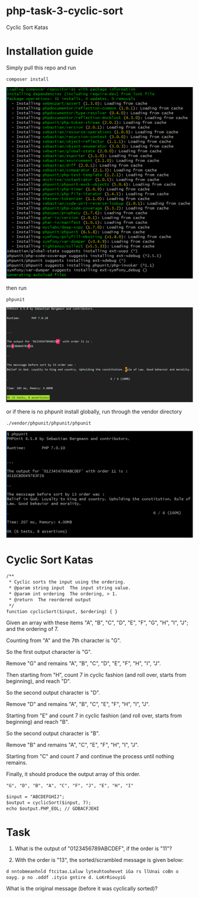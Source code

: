 # php-task-3-cyclic-sort

Cyclic Sort Katas

# Installation guide

Simply pull this repo and run

```
composer install
```

![composer_install](https://github.com/myself379/php-task-3-cyclic-sort/blob/master/images/composer_install.png)

then run

```
phpunit
```

![phpunit](https://github.com/myself379/php-task-3-cyclic-sort/blob/master/images/phpunit.png)

or if there is no phpunit install globally, run through the vendor directory

```
./vendor/phpunit/phpunit/phpunit
```

![vendor_phpunit](https://github.com/myself379/php-task-3-cyclic-sort/blob/master/images/vendor_phpunit.png)

# Cyclic Sort Katas

```
/**
 * Cyclic sorts the input using the ordering.
 * @param string input  The input string value.
 * @param int ordering  The ordering, > 1.
 * @return  The reordered output
 */
function cyclicSort($input, $ordering) { }
```

Given an array with these items "A", "B", "C", "D", "E", "F", "G", "H", "I", "J"; and the ordering of 7.

Counting from "A" and the 7th character is "G".

So the first output character is "G".

Remove "G" and remains "A", "B", "C", "D", "E", "F", "H", "I", "J".

Then starting from "H", count 7 in cyclic fashion (and roll over, starts from beginning), and reach "D".

So the second output character is "D".

Remove "D" and remains "A", "B", "C", "E", "F", "H", "I", "J".

Starting from "E" and count 7 in cyclic fashion (and roll over, starts from beginning) and reach "B".

So the second output character is "B".

Remove "B" and remains "A", "C", "E", "F", "H", "I", "J".

Starting from "C" and count 7 and continue the process until nothing remains.

Finally, it should produce the output array of this order.

```
"G", "D", "B", "A", "C", "F", "J", "E", "H", "I"
```

```
$input = "ABCDEFGHIJ";
$output = cyclicSort($input, 7);
echo $output.PHP_EOL; // GDBACFJEHI
```

# Task

1. What is the output of "0123456789ABCDEF", if the order is "11"?

2. With the order is "13", the sorted/scrambled message is given below:

```
d nntobmeanhnld ftcitao.Laluw lyteuhtoohevet iGa rs llUnai coBn o  oayg. p no .oddf .ityio gntire d. LoKrRiouyiG
```

What is the original message (before it was cyclically sorted)?
